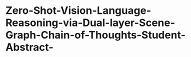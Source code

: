 # Zero-Shot-Vision-Language-Reasoning-via-Dual-layer-Scene-Graph-Chain-of-Thoughts-Student-Abstract-